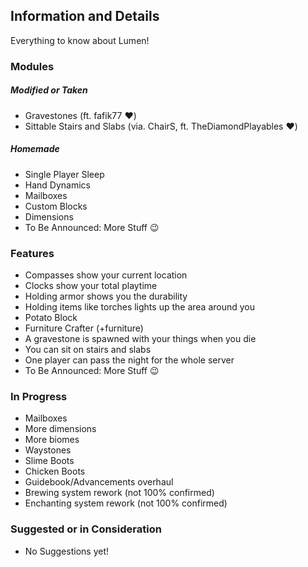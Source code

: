 ## Information and Details  

Everything to know about Lumen!

### Modules
##### Modified or Taken
- Gravestones (ft. fafik77 ❤️)
- Sittable Stairs and Slabs (via. ChairS, ft. TheDiamondPlayables ❤️)  

##### Homemade
- Single Player Sleep
- Hand Dynamics
- Mailboxes
- Custom Blocks
- Dimensions
- To Be Announced: More Stuff 😉

### Features
- Compasses show your current location
- Clocks show your total playtime
- Holding armor shows you the durability
- Holding items like torches lights up the area around you
- Potato Block
- Furniture Crafter (+furniture)
- A gravestone is spawned with your things when you die
- You can sit on stairs and slabs
- One player can pass the night for the whole server
- To Be Announced: More Stuff 😉

### In Progress
- Mailboxes
- More dimensions
- More biomes
- Waystones
- Slime Boots
- Chicken Boots
- Guidebook/Advancements overhaul
- Brewing system rework (not 100% confirmed)
- Enchanting system rework (not 100% confirmed)

### Suggested or in Consideration
- No Suggestions yet!
